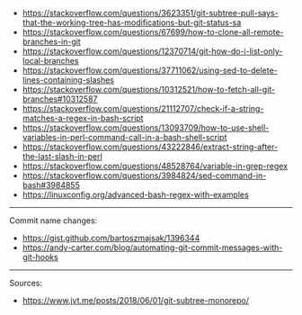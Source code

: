 - https://stackoverflow.com/questions/3623351/git-subtree-pull-says-that-the-working-tree-has-modifications-but-git-status-sa
- https://stackoverflow.com/questions/67699/how-to-clone-all-remote-branches-in-git
- https://stackoverflow.com/questions/12370714/git-how-do-i-list-only-local-branches
- https://stackoverflow.com/questions/37711062/using-sed-to-delete-lines-containing-slashes
- https://stackoverflow.com/questions/10312521/how-to-fetch-all-git-branches#10312587
- https://stackoverflow.com/questions/21112707/check-if-a-string-matches-a-regex-in-bash-script
- https://stackoverflow.com/questions/13093709/how-to-use-shell-variables-in-perl-command-call-in-a-bash-shell-script
- https://stackoverflow.com/questions/43222846/extract-string-after-the-last-slash-in-perl
- https://stackoverflow.com/questions/48528764/variable-in-grep-regex
- https://stackoverflow.com/questions/3984824/sed-command-in-bash#3984855
- https://linuxconfig.org/advanced-bash-regex-with-examples

----

Commit name changes:

- https://gist.github.com/bartoszmajsak/1396344
- https://andy-carter.com/blog/automating-git-commit-messages-with-git-hooks

---

Sources:

- https://www.jvt.me/posts/2018/06/01/git-subtree-monorepo/

